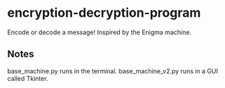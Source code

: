 # encryption-decryption-program
Encode or decode a message! Inspired by the Enigma machine.
## Notes
base_machine.py runs in the terminal.
base_machine_v2.py runs in a GUI called Tkinter.

